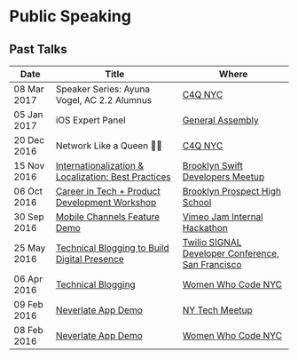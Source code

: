 # Public Speaking

## Past Talks

| Date        | Title | Where |
| ----------- | ----- | ----- |
| 08 Mar 2017 | Speaker Series: Ayuna Vogel, AC 2.2 Alumnus | [C4Q NYC][14]
| 05 Jan 2017 | iOS Expert Panel | [General Assembly][15]
| 20 Dec 2016 | Network Like a Queen 💁🏻 | [C4Q NYC][14]
| 15 Nov 2016 | [Internationalization & Localization: Best Practices][12] | [Brooklyn Swift Developers Meetup][13]
| 06 Oct 2016 | [Career in Tech + Product Development Workshop][10] | [Brooklyn Prospect High School][11] |
| 30 Sep 2016 | [Mobile Channels Feature Demo][8] | [Vimeo Jam Internal Hackathon][9]
| 25 May 2016 | [Technical Blogging to Build Digital Presence][6] | [Twilio SIGNAL Developer Conference, San Francisco][7]
| 06 Apr 2016 | [Technical Blogging][4] | [Women Who Code NYC][5]
| 09 Feb 2016 | [Neverlate App Demo][2] | [NY Tech Meetup][3]
| 08 Feb 2016 | [Neverlate App Demo][0] | [Women Who Code NYC][1]

[0]: https://speakerdeck.com/ayunav/ayuna-vogel-lightning-talk-and-demo-at-the-women-who-code-nyc-meetup
[1]: http://www.meetup.com/WomenWhoCodeNYC/events/227232687/
[2]: https://vimeo.com/155126592#t=1h21m51s
[3]: http://www.meetup.com/ny-tech/events/226570627/
[4]: http://slides.com/avog/techblog#/
[5]: http://www.meetup.com/WomenWhoCodeNYC/events/229477435/
[6]: https://speakerdeck.com/ayunav/technical-blogging
[7]: https://www.twilio.com/signal/schedule/4EbIvGdoakGkYWcckMygQK/technical-blogging-to-build-your-digital-presence
[8]: https://vimeo.com/191753749
[9]: https://vimeo.com
[10]: https://drive.google.com/file/d/0B9t_27Qd6AGsUVZsVkhLbXZuaTg/view?usp=sharing
[11]: www.brooklynprospect.org
[12]: https://github.com/ayunav/PublicSpeaking/blob/master/BrooklynSwiftLocalization20161115/L10N_Bklyn_Swift.md
[13]: https://www.meetup.com/Brooklyn-Swift-Developers/events/235308887/
[14]: http://www.c4q.nyc/accesscode
[15]: https://generalassemb.ly/
